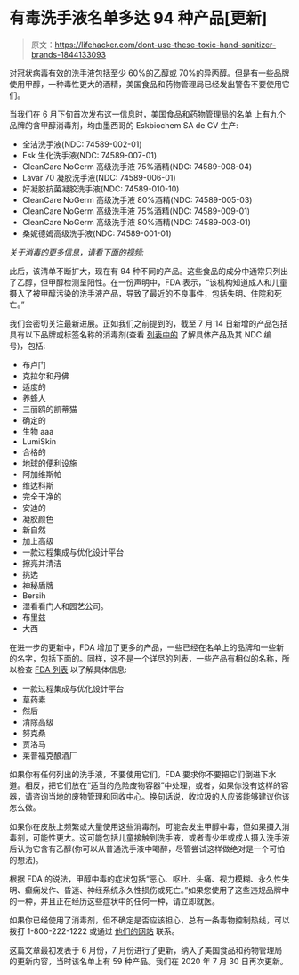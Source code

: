 # 有毒洗手液名单多达 94 种产品[更新]

> 原文：<https://lifehacker.com/dont-use-these-toxic-hand-sanitizer-brands-1844133093>

对冠状病毒有效的洗手液包括至少 60%的乙醇或 70%的异丙醇。但是有一些品牌使用甲醇，一种毒性更大的酒精，美国食品和药物管理局已经发出警告不要使用它们。



当我们在 6 月下旬首次发布这一信息时，美国食品和药物管理局的名单 上有九个品牌的含甲醇消毒剂，均由墨西哥的 Eskbiochem SA de CV 生产:

*   全洁洗手液(NDC: 74589-002-01)
*   Esk 生化洗手液(NDC: 74589-007-01)
*   CleanCare NoGerm 高级洗手液 75%酒精(NDC: 74589-008-04)
*   Lavar 70 凝胶洗手液(NDC: 74589-006-01)
*   好凝胶抗菌凝胶洗手液(NDC: 74589-010-10)
*   CleanCare NoGerm 高级洗手液 80%酒精(NDC: 74589-005-03)
*   CleanCare NoGerm 高级洗手液 75%酒精(NDC: 74589-009-01)
*   CleanCare NoGerm 高级洗手液 80%酒精(NDC: 74589-003-01)
*   桑妮德姆高级洗手液(NDC: 74589-001-01)

*关于消毒的更多信息，请看下面的视频:*

此后，该清单不断扩大，现在有 94 种不同的产品。这些食品的成分中通常只列出了乙醇，但甲醇检测呈阳性。在一份声明中，FDA 表示，“该机构知道成人和儿童摄入了被甲醇污染的洗手液产品，导致了最近的不良事件，包括失明、住院和死亡。”

我们会密切关注最新进展。正如我们之前提到的，截至 7 月 14 日新增的产品包括具有以下品牌或标签名称的消毒剂(查看 [列表中的](https://www.fda.gov/drugs/drug-safety-and-availability/fda-updates-hand-sanitizers-methanol) 了解具体产品及其 NDC 编号)，包括:

*   布卢门
*   克拉尔和丹佛
*   适度的
*   养蜂人
*   三丽鸥的凯蒂猫
*   确定的
*   生物 aaa
*   LumiSkin
*   合格的
*   地球的便利设施
*   阿加维斯帕
*   维达科斯
*   完全干净的
*   安迪的
*   凝胶颜色
*   新自然
*   加上高级
*   一款过程集成与优化设计平台
*   擦亮并清洁
*   挑选
*   神秘盾牌
*   Bersih
*   湿看看门人和园艺公司。
*   布里兹
*   大西

在进一步的更新中，FDA 增加了更多的产品，一些已经在名单上的品牌和一些新的名字，包括下面的。同样，这不是一个详尽的列表，一些产品有相似的名称，所以检查 [FDA 列表](https://www.fda.gov/drugs/drug-safety-and-availability/fda-updates-hand-sanitizers-methanol) 以了解具体信息:

*   一款过程集成与优化设计平台
*   草药素
*   然后
*   清除高级
*   努克桑
*   贾洛马
*   莱普福克酿酒厂

如果你有任何列出的洗手液，不要使用它们。FDA 要求你不要把它们倒进下水道。相反，把它们放在“适当的危险废物容器”中处理，或者，如果你没有这样的容器，请咨询当地的废物管理和回收中心。换句话说，收垃圾的人应该能够建议你该怎么做。

如果你在皮肤上频繁或大量使用这些消毒剂，可能会发生甲醇中毒，但如果摄入消毒剂，可能性更大。这可能包括儿童接触到洗手液，或者青少年或成人摄入洗手液后认为它含有乙醇(你可以从普通洗手液中喝醉，尽管尝试这样做绝对是一个可怕的想法)。

根据 FDA 的说法，甲醇中毒的症状包括“恶心、呕吐、头痛、视力模糊、永久性失明、癫痫发作、昏迷、神经系统永久性损伤或死亡。”如果您使用了这些违规品牌中的一种，并且正在经历这些症状中的任何一种，请立即就医。

如果你已经使用了消毒剂，但不确定是否应该担心，总有一条毒物控制热线，可以拨打 1-800-222-1222 或通过 [他们的网站](https://www.poison.org/) 联系。

这篇文章最初发表于 6 月份，7 月份进行了更新，纳入了美国食品和药物管理局的更新内容，当时该名单上有 59 种产品。我们在 2020 年 7 月 30 日再次更新。